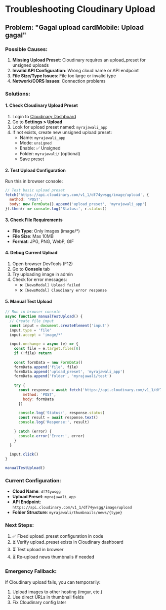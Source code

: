 # Troubleshooting Cloudinary Upload

## Problem: "Gagal upload cardMobile: Upload gagal"

### Possible Causes:
1. **Missing Upload Preset**: Cloudinary requires an upload_preset for unsigned uploads
2. **Invalid API Configuration**: Wrong cloud name or API endpoint
3. **File Size/Type Issues**: File too large or invalid type
4. **Network/CORS Issues**: Connection problems

### Solutions:

#### 1. Check Cloudinary Upload Preset
1. Login to [Cloudinary Dashboard](https://cloudinary.com/console)
2. Go to **Settings > Upload**
3. Look for upload preset named: `myrajawali_app`
4. If not exists, create new unsigned upload preset:
   - Name: `myrajawali_app`
   - Mode: `unsigned`
   - Enable: ✅ Unsigned
   - Folder: `myrajawali/` (optional)
   - Save preset

#### 2. Test Upload Configuration
Run this in browser console:
```javascript
// Test basic upload preset
fetch('https://api.cloudinary.com/v1_1/df74ywsgg/image/upload', {
  method: 'POST',
  body: new FormData().append('upload_preset', 'myrajawali_app')
}).then(r => console.log('Status:', r.status))
```

#### 3. Check File Requirements
- **File Type**: Only images (image/*)
- **File Size**: Max 10MB
- **Format**: JPG, PNG, WebP, GIF

#### 4. Debug Current Upload
1. Open browser DevTools (F12)
2. Go to **Console** tab
3. Try uploading image in admin
4. Check for error messages:
   - `❌ [NewsModal] Upload failed`
   - `❌ [NewsModal] Cloudinary error response`

#### 5. Manual Test Upload
```javascript
// Run in browser console
async function manualTestUpload() {
  // Create file input
  const input = document.createElement('input')
  input.type = 'file'
  input.accept = 'image/*'
  
  input.onchange = async (e) => {
    const file = e.target.files[0]
    if (!file) return
    
    const formData = new FormData()
    formData.append('file', file)
    formData.append('upload_preset', 'myrajawali_app')
    formData.append('folder', 'myrajawali/test')
    
    try {
      const response = await fetch('https://api.cloudinary.com/v1_1/df74ywsgg/image/upload', {
        method: 'POST',
        body: formData
      })
      
      console.log('Status:', response.status)
      const result = await response.text()
      console.log('Response:', result)
      
    } catch (error) {
      console.error('Error:', error)
    }
  }
  
  input.click()
}

manualTestUpload()
```

### Current Configuration:
- **Cloud Name**: `df74ywsgg`
- **Upload Preset**: `myrajawali_app`
- **API Endpoint**: `https://api.cloudinary.com/v1_1/df74ywsgg/image/upload`
- **Folder Structure**: `myrajawali/thumbnails/news/{type}`

### Next Steps:
1. ✅ Fixed upload_preset configuration in code
2. ⏳ Verify upload_preset exists in Cloudinary dashboard
3. ⏳ Test upload in browser
4. ⏳ Re-upload news thumbnails if needed

### Emergency Fallback:
If Cloudinary upload fails, you can temporarily:
1. Upload images to other hosting (imgur, etc.)
2. Use direct URLs in thumbnail fields
3. Fix Cloudinary config later
